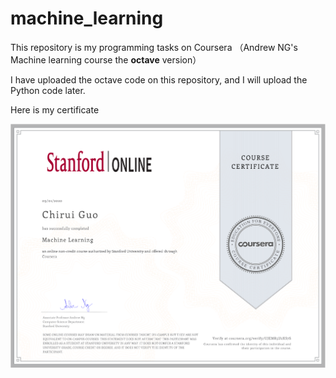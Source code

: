 # machine_learning

This repository is my programming tasks on Coursera （Andrew NG's Machine learning course the **octave** version）

I have uploaded the octave code on this repository, and I will upload the Python code later.

Here is my certificate

<img src="certificate.png" alt="certificate" style="zoom: 50%;" />

